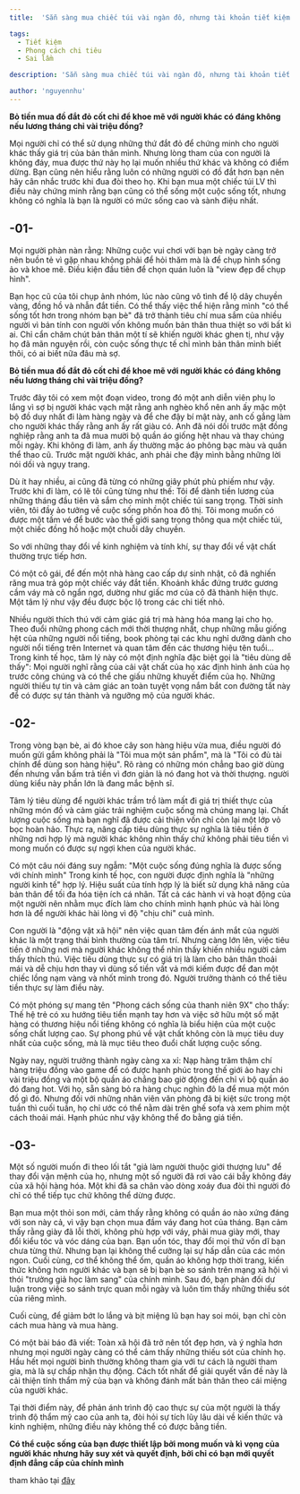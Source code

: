 ```yaml
---
title:  'Sẵn sàng mua chiếc túi vài ngàn đô, nhưng tài khoản tiết kiệm 0 đồng: Căn bệnh đốt tiền mua sĩ diện ảo khiến không ít người trẻ bê bết'

tags:
  - Tiết kiệm
  - Phong cách chi tiêu
  - Sai lầm

description: 'Sẵn sàng mua chiếc túi vài ngàn đô, nhưng tài khoản tiết kiệm 0 đồng: Căn bệnh đốt tiền mua sĩ diện ảo khiến không ít người trẻ bê bết'

author: 'nguyennhu'
---
```


**Bỏ tiền mua đồ đắt đỏ cốt chỉ để khoe mẽ với người khác có đáng không nếu lương tháng chỉ vài triệu đồng?**

<!-- h1 -->

<!--more-->

Mọi người chỉ có thể sử dụng những thứ đắt đỏ để chứng minh cho người khác thấy giá trị của bản thân mình. Nhưng lòng tham của con người là không đáy, mua được thứ này họ lại muốn nhiều thứ khác và không có điểm dừng. Bạn cũng nên hiểu rằng luôn có những người có đồ đắt hơn bạn nên hãy cân nhắc trước khi đua đòi theo họ. Khi bạn mua một chiếc túi LV thì điều này chứng minh rằng bạn cũng có thể sống một cuộc sống tốt, nhưng không có nghĩa là bạn là người có mức sống cao và sành điệu nhất.

## -01-

Mọi người phàn nàn rằng: Những cuộc vui chơi với bạn bè ngày càng trở nên buồn tẻ vì gặp nhau không phải để hỏi thăm mà là để chụp hình sống ảo và khoe mẽ. Điều kiện đầu tiên để chọn quán luôn là "view đẹp để chụp hình".

Bạn học cũ của tôi chụp ảnh nhóm, lúc nào cũng vô tình để lộ dây chuyền vàng, đồng hồ và nhẫn đắt tiền. Có thể thấy việc thể hiện rằng mình "có thể sống tốt hơn trong nhóm bạn bè" đã trở thành tiêu chí mua sắm của nhiều người vì bản tính con người vốn không muốn bản thân thua thiệt so với bất kì ai. Chỉ cẩn chăm chút bản thân một tí sẽ khiến người khác ghen tị, như vậy họ đã mãn nguyện rồi, còn cuộc sống thực tế chỉ mình bản thân mình biết thôi, có ai biết nữa đâu mà sợ.

**Bỏ tiền mua đồ đắt đỏ cốt chỉ để khoe mẽ với người khác có đáng không nếu lương tháng chỉ vài triệu đồng?**

Trước đây tôi có xem một đoạn video, trong đó một anh diễn viên phụ lo lắng vì sợ bị người khác vạch mặt rằng anh nghèo khổ nên anh ấy mặc một bộ đồ duy nhất đi làm hàng ngày và để che đậy bí mật này, anh cố gắng làm cho người khác thấy rằng anh ấy rất giàu có. Anh đã nói dối trước mặt đồng nghiệp rằng anh ta đã mua mười bộ quần áo giống hệt nhau và thay chúng mỗi ngày. Khi không đi làm, anh ấy thường mặc áo phông bạc màu và quần thể thao cũ. Trước mặt người khác, anh phải che đậy mình bằng những lời nói dối và ngụy trang.

Dù ít hay nhiều, ai cũng đã từng có những giây phút phù phiếm như vậy. Trước khi đi làm, có lẽ tôi cũng từng như thế: Tôi để dành tiền lương của những tháng đầu tiên và sắm cho mình một chiếc túi sang trọng. Thời sinh viên, tôi đầy ảo tưởng về cuộc sống phồn hoa đô thị. Tôi mong muốn có được một tấm vé để bước vào thế giới sang trọng thông qua một chiếc túi, một chiếc đồng hồ hoặc một chuỗi dây chuyền.

So với những thay đổi về kinh nghiệm và tính khí, sự thay đổi về vật chất thường trực tiếp hơn.

Có một cô gái, để đến một nhà hàng cao cấp dự sinh nhật, cô đã nghiến răng mua trả góp một chiếc váy đắt tiền. Khoảnh khắc đứng trước gương cầm váy mà cô ngẩn ngơ, dường như giấc mơ của cô đã thành hiện thực. Một tâm lý như vậy đều được bộc lộ trong các chi tiết nhỏ.

Nhiều người thích thú với cảm giác giá trị mà hàng hóa mang lại cho họ. Theo đuổi những phong cách mới thời thượng nhất, chụp những mẫu giống hệt của những người nổi tiếng, book phòng tại các khu nghỉ dưỡng dành cho người nổi tiếng trên Internet và quan tâm đến các thương hiệu tên tuổi... Trong kinh tế học, tâm lý này có một định nghĩa đặc biệt gọi là "tiêu dùng dễ thấy": Mọi người nghĩ rằng của cải vật chất của họ xác định hình ảnh của họ trước công chúng và có thể che giấu những khuyết điểm của họ. Những người thiếu tự tin và cảm giác an toàn tuyệt vọng nắm bắt con đường tắt này để có được sự tán thành và ngưỡng mộ của người khác.

## -02-

Trong vòng bạn bè, ai đó khoe cây son hàng hiệu vừa mua, điều người đó muốn gửi gắm không phải là "Tôi mua một sản phẩm", mà là "Tôi có đủ tài chính để dùng son hàng hiệu". Rõ ràng có những món chẳng bao giờ dùng đến nhưng vẫn bấm trả tiền vì đơn giản là nó đang hot và thời thượng. người dùng kiểu này phần lớn là đang mắc bệnh sĩ.

Tâm lý tiêu dùng để người khác trầm trồ làm mất đi giá trị thiết thực của những món đồ và cảm giác trải nghiệm cuộc sống mà chúng mang lại. Chất lượng cuộc sống mà bạn nghĩ đã được cải thiện vốn chỉ còn lại một lớp vỏ bọc hoàn hảo. Thực ra, nâng cấp tiêu dùng thực sự nghĩa là tiêu tiền ở những nơi hợp lý mà người khác không nhìn thấy chứ không phải tiêu tiền vì mong muốn có được sự ngợi khen của người khác.

Có một câu nói đáng suy ngẫm: "Một cuộc sống đúng nghĩa là được sống với chính mình" Trong kinh tế học, con người được định nghĩa là "những người kinh tế" hợp lý. Hiệu suất của tính hợp lý là biết sử dụng khả năng của bản thân để tối đa hóa tiện ích cá nhân. Tất cả các hành vi và hoạt động của một người nên nhằm mục đích làm cho chính mình hạnh phúc và hài lòng hơn là để người khác hài lòng vì độ "chịu chi" cuả mình.

Con người là "động vật xã hội" nên việc quan tâm đến ánh mắt của người khác là một trạng thái bình thường của tâm trí. Nhưng càng lớn lên, việc tiêu tiền ở những nơi mà người khác không thể nhìn thấy khiến nhiều người cảm thấy thích thú. Việc tiêu dùng thực sự có giá trị là làm cho bản thân thoải mái và dễ chịu hơn thay vì dùng số tiền vất vả mới kiếm được để đan một chiếc lồng nạm vàng và nhốt mình trong đó. Người trưởng thành có thể tiêu tiền thực sự làm điều này.

Có một phóng sự mang tên "Phong cách sống của thanh niên 9X" cho thấy: Thế hệ trẻ có xu hướng tiêu tiền mạnh tay hơn và việc sở hữu một số mặt hàng có thương hiệu nổi tiếng không có nghĩa là biểu hiện của một cuộc sống chất lượng cao. Sự phong phú về vật chất không còn là mục tiêu duy nhất của cuộc sống, mà là mục tiêu theo đuổi chất lượng cuộc sống.

Ngày nay, người trưởng thành ngày càng xa xỉ: Nạp hàng trăm thậm chí hàng triệu đồng vào game để có được hạnh phúc trong thế giới ảo hay chi vài triệu đồng và một bộ quần áo chẳng bao giờ động đến chỉ vì bộ quần áo đó đang hot. Với họ, sẵn sàng bỏ ra hàng chục nghìn đô la để mua một món đồ gì đó. Nhưng đối với những nhân viên văn phòng đã bị kiệt sức trong một tuần thì cuối tuần, họ chỉ ước có thể nằm dài trên ghế sofa và xem phim một cách thoải mái. Hạnh phúc như vậy không thể đo bằng giá tiền.

## -03-

Một số người muốn đi theo lối tắt "giả làm người thuộc giới thượng lưu" để thay đổi vận mệnh của họ, nhưng một số người đã rơi vào cái bẫy không đáy của xã hội hàng hóa. Một khi đã sa chân vào dòng xoáy đua đòi thì người đó chỉ có thể tiếp tục chứ không thể dừng được.

Bạn mua một thỏi son mới, cảm thấy rằng không có quần áo nào xứng đáng với son này cả, vì vậy bạn chọn mua đầm váy đang hot của tháng. Bạn cảm thấy rằng giày đã lỗi thời, không phù hợp với váy, phải mua giày mới, thay đổi kiểu tóc và vóc dáng của bạn. Bạn uốn tóc, thay đổi mọi thứ vốn dĩ bạn chưa từng thử. Nhưng bạn lại không thể cưỡng lại sự hấp dẫn của các món ngon. Cuối cùng, cơ thể không thể ốm, quần áo không hợp thời trang, kiến ​​thức không hơn người khác và bạn sẽ bị bạn bè so sánh trên mạng xã hội vì thói "trưởng giả học làm sang" của chính mình. Sau đó, bạn phản đối dư luận trong việc so sánh trực quan mỗi ngày và luôn tìm thấy những thiếu sót của riêng mình.

Cuối cùng, để giảm bớt lo lắng và bịt miệng lũ bạn hay soi mói, bạn chỉ còn cách mua hàng và mua hàng.

Có một bài báo đã viết: Toàn xã hội đã trở nên tốt đẹp hơn, và ý nghĩa hơn nhưng mọi người ngày càng có thể cảm thấy những thiếu sót của chính họ. Hầu hết mọi người bình thường không tham gia với tư cách là người tham gia, mà là sự chấp nhận thụ động. Cách tốt nhất để giải quyết vấn đề này là cải thiện tính thẩm mỹ của bạn và không đánh mất bản thân theo cái miệng của người khác.

Tại thời điểm này, để phản ánh trình độ cao thực sự của một người là thấy trình độ thẩm mỹ cao của anh ta, đòi hỏi sự tích lũy lâu dài về kiến ​​thức và kinh nghiệm, những điều này không thể có được bằng tiền.

**Có thể cuộc sống của bạn được thiết lập bởi mong muốn và kì vọng của người khác nhưng hãy suy xét và quyết định, bởi chỉ có bạn mới quyết định đẳng cấp của chính mình**

tham khảo tại [đây](https://cafef.vn/san-sang-mua-chiec-tui-vai-ngan-do-nhung-tai-khoan-tiet-kiem-0-dong-can-benh-dot-tien-mua-si-dien-ao-khien-khong-it-nguoi-tre-be-bet-2021042814191039.chn)